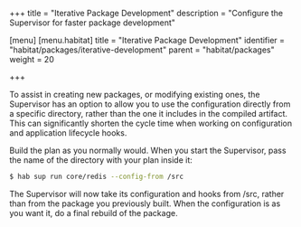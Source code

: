 +++
title = "Iterative Package Development"
description = "Configure the Supervisor for faster package development"

[menu]
  [menu.habitat]
    title = "Iterative Package Development"
    identifier = "habitat/packages/iterative-development"
    parent = "habitat/packages"
    weight = 20

+++

To assist in creating new packages, or modifying existing ones, the Supervisor has an option to allow you to use the configuration directly from a specific directory, rather than the one it includes in the compiled artifact. This can significantly shorten the cycle time when working on configuration and application lifecycle hooks.

Build the plan as you normally would. When you start the Supervisor, pass the name of the directory with your plan inside it:

```bash
$ hab sup run core/redis --config-from /src
```

The Supervisor will now take its configuration and hooks from /src, rather than from the package you previously built. When the configuration is as you want it, do a final rebuild of the package.
